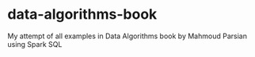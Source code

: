 # data-algorithms-book
My attempt of all examples in Data Algorithms book by Mahmoud Parsian using Spark SQL

